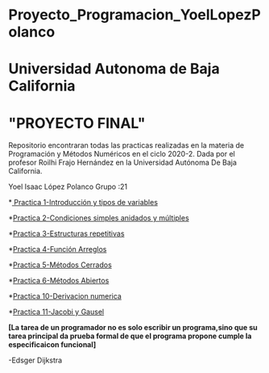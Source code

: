 # Proyecto_Programacion_YoelLopezPolanco
#  Universidad Autonoma de Baja California
#                           "PROYECTO FINAL"                                         
Repositorio encontraran  todas las practicas realizadas en la materia de Programación y Métodos Numéricos en el ciclo 2020-2. Dada por el profesor Roilhi Frajo Hernández en la Universidad Autónoma De Baja California. 

Yoel Isaac López Polanco                           Grupo :21

*[ Practica 1-Introducción y tipos de variables](https://github.com/Yoel-Lopez/Proyecto_Programacion_YoelLopezPolanco/tree/main/Practica%201_Introducci%C3%B3n%20y%20tipos%20de%20variables)

*[Practica 2-Condiciones simples anidados y múltiples](https://github.com/Yoel-Lopez/Proyecto_Programacion_YoelLopezPolanco/tree/main/Practica%202_condicionales%20simples%2C%20anidados%20y%20m%C3%BAtiples)

*[Practica 3-Estructuras repetitivas](https://github.com/Yoel-Lopez/Proyecto_Programacion_YoelLopezPolanco/tree/main/Practica%203_Estructuras%20repetitivas)   

*[Practica 4-Función Arreglos](https://github.com/Yoel-Lopez/Proyecto_Programacion_YoelLopezPolanco/commit/0e9fe5c61849fcd5b0725a1b4dd24ba8e7404f1a)

*[Practica 5-Métodos Cerrados](https://github.com/Yoel-Lopez/Proyecto_Programacion_YoelLopezPolanco/commit/43d224a0408f04949be9a4156516ea549023eb5a)

*[Practica 6-Métodos Abiertos](https://github.com/Yoel-Lopez/Proyecto_Programacion_YoelLopezPolanco/commit/f9c955cf2b060d3ccb209aadb57af640f333963f)

*[Practica 10-Derivacion numerica](https://github.com/Yoel-Lopez/Proyecto_Programacion_YoelLopezPolanco/commit/d16ef1d6091f1e06b1e0218c9862e644101d4c4b)

*[Practica 11-Jacobi y Gausel](https://github.com/Yoel-Lopez/Proyecto_Programacion_YoelLopezPolanco/commit/912adf0caedd7ec7eac924a07cb6bbb9fd762c61)

**[La tarea de un programador no es solo escribir un programa,sino que su tarea principal da prueba formal de que el programa propone  cumple la especificaicon funcional]**

-Edsger Dijkstra
